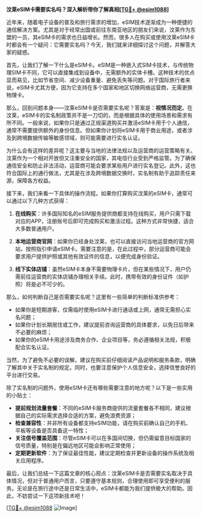 **汶莱eSIM卡需要实名吗？深入解析带你了解真相[[TG💪+ @esim1088](https://t.me/s/esim1088)]**

近年来，随着电子设备的普及和旅行需求的增加，eSIM技术逐渐成为一种便捷的通信解决方案。尤其是对于经常出国或前往东南亚地区的朋友们来说，汶莱作为东盟的一员，其eSIM卡的需求也日益增长。然而，很多人在购买或使用汶莱eSIM卡时都会有一个疑问：它需要实名吗？今天，我们就来详细探讨这个问题，并解答大家的疑惑。

首先，让我们了解一下什么是eSIM卡。eSIM是一种嵌入式SIM卡技术，与传统物理SIM卡不同，它可以直接集成到设备中，无需额外的实体卡槽。这种技术的优点显而易见，比如节省空间、减少设备重量、避免丢失等问题。对于国际旅行者来说，eSIM卡尤其方便，因为它支持在多个国家和地区切换网络运营商，无需更换物理卡。

那么，回到问题本身——汶莱eSIM卡是否需要实名呢？答案是：**视情况而定**。在汶莱，eSIM卡的实名制政策并不是一刀切的，而是根据具体的使用场景和需求有所不同。一般来说，如果你只是通过正规渠道购买并激活eSIM卡用于个人通信，通常不需要提供额外的身份信息。但如果你计划将eSIM卡用于商业用途，或者涉及到跨境数据传输等敏感领域，则可能需要进行实名认证。

为什么会有这样的差异呢？这主要与当地的法律法规以及运营商的运营策略有关。汶莱作为一个相对开放但又注重安全的国家，其电信行业受到严格监管。为了确保通信安全和防止非法活动，运营商可能会要求某些用户进行实名登记。此外，这也符合国际上的通行做法，尤其是在涉及跨境数据交换时，实名制有助于追踪责任来源，保障各方权益。

接下来，我们来看一下具体的操作流程。如果你打算购买汶莱的eSIM卡，通常可以通过以下几种方式获得：

1. **在线购买**：许多国际知名的eSIM服务提供商都支持在线购买，用户只需下载对应的APP，注册账号后即可完成购买和激活过程。这种方式非常快捷，适合大多数普通用户。
   
2. **本地运营商官网**：如果你已经身处汶莱，也可以直接访问当地运营商的官方网站，按照指引申请eSIM卡。需要注意的是，在此过程中，部分运营商可能会要求用户提供护照或其他有效证件的信息，以便完成身份验证。

3. **线下实体店铺**：虽然eSIM卡本身不需要物理卡片，但在某些情况下，用户仍需前往运营商的实体店铺办理相关手续。此时，携带有效的身份证件（如护照）将是必不可少的。

那么，如何判断自己是否需要实名呢？这里有一些简单的判断标准供参考：

- 如果你是短期游客，仅需临时使用eSIM卡进行通话或上网，通常无需担心实名问题；
- 如果你计划长期居住或工作，建议提前咨询运营商的具体要求，以免日后带来不必要的麻烦；
- 如果你的eSIM卡用途涉及商务合作、企业项目等，务必遵循相关法规，积极配合实名认证。

当然，为了避免不必要的误解，建议在购买前仔细阅读产品说明和服务条款，明确了解其中关于实名制的规定。同时，也要注意保护个人信息安全，选择信誉良好的平台进行交易。

除了实名制的问题外，使用eSIM卡还有哪些需要注意的地方呢？以下是一些实用的小贴士：

- **提前规划流量套餐**：不同的eSIM卡服务商提供的流量套餐各不相同，建议根据自己的实际需求选择合适的方案，避免浪费资源；
- **检查兼容性**：并非所有设备都支持eSIM功能，请在购买前确认自己的手机、平板等设备是否具备这一特性；
- **关注信号覆盖范围**：尽管eSIM卡可以在多国间切换，但仍需留意目标国家的信号质量，特别是在偏远地区可能会影响正常使用；
- **定期更新软件**：为了保证最佳性能，建议定期检查并更新设备的操作系统及相关应用程序。

最后，让我们总结一下这篇文章的核心观点：汶莱eSIM卡是否需要实名取决于具体情况，但对于普通用户而言，只要遵守基本规则，合理使用即可享受便利的服务。无论是在旅行途中还是日常生活中，eSIM卡都能为我们提供极大的帮助。因此，不妨尝试一下这项新技术吧！

[[TG💪+ @esim1088](https://t.me/s/esim1088) ![Image](https://i.postimg.cc/4NQfJmqS/Snipaste-2025-05-13-00-14-12.png)]